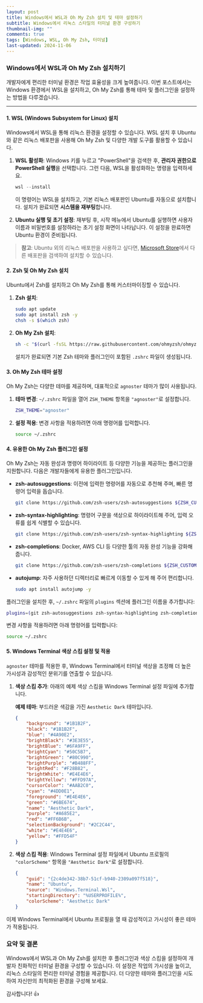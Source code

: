 ```yaml
---
layout: post
title: Windows에서 WSL과 Oh My Zsh 설치 및 테마 설정하기
subtitle: Windows에서 리눅스 스타일의 터미널 환경 구성하기
thumbnail-img: ""
comments: true
tags: [Windows, WSL, Oh My Zsh, 터미널]
last-updated: 2024-11-06
---
```


### Windows에서 WSL과 Oh My Zsh 설치하기
개발자에게 편리한 터미널 환경은 작업 효율성을 크게 높여줍니다. 이번 포스트에서는 Windows 환경에서 WSL을 설치하고, Oh My Zsh를 통해 테마 및 플러그인을 설정하는 방법을 다루겠습니다.

---

#### 1. WSL (Windows Subsystem for Linux) 설치
Windows에서 WSL을 통해 리눅스 환경을 설정할 수 있습니다. WSL 설치 후 Ubuntu와 같은 리눅스 배포판을 사용해 Oh My Zsh 및 다양한 개발 도구를 활용할 수 있습니다.

1. **WSL 활성화**: Windows 키를 누르고 "PowerShell"을 검색한 후, **관리자 권한으로 PowerShell 실행**을 선택합니다. 그런 다음, WSL을 활성화하는 명령을 입력하세요.
   ```powershell
   wsl --install
   ```
   이 명령어는 WSL을 설치하고, 기본 리눅스 배포판인 Ubuntu를 자동으로 설치합니다. 설치가 완료되면 **시스템을 재부팅**합니다.

2. **Ubuntu 실행 및 초기 설정**: 재부팅 후, 시작 메뉴에서 Ubuntu를 실행하면 사용자 이름과 비밀번호를 설정하라는 초기 설정 화면이 나타납니다. 이 설정을 완료하면 Ubuntu 환경이 준비됩니다.

> **참고**: Ubuntu 외의 리눅스 배포판을 사용하고 싶다면, [Microsoft Store](https://aka.ms/wslstore)에서 다른 배포판을 검색하여 설치할 수 있습니다.

#### 2. Zsh 및 Oh My Zsh 설치
Ubuntu에서 Zsh를 설치하고 Oh My Zsh를 통해 커스터마이징할 수 있습니다.

1. **Zsh 설치**:
   ```bash
   sudo apt update
   sudo apt install zsh -y
   chsh -s $(which zsh)
   ```

2. **Oh My Zsh 설치**:
   ```bash
   sh -c "$(curl -fsSL https://raw.githubusercontent.com/ohmyzsh/ohmyzsh/master/tools/install.sh)"
   ```

   설치가 완료되면 기본 Zsh 테마와 플러그인이 포함된 `.zshrc` 파일이 생성됩니다.

#### 3. Oh My Zsh 테마 설정
Oh My Zsh는 다양한 테마를 제공하며, 대표적으로 `agnoster` 테마가 많이 사용됩니다.

1. **테마 변경**: `~/.zshrc` 파일을 열어 `ZSH_THEME` 항목을 `"agnoster"`로 설정합니다.
   ```zsh
   ZSH_THEME="agnoster"
   ```
2. **설정 적용**: 변경 사항을 적용하려면 아래 명령어를 입력합니다.
   ```bash
   source ~/.zshrc
   ```

#### 4. 유용한 Oh My Zsh 플러그인 설정
Oh My Zsh는 자동 완성과 명령어 하이라이트 등 다양한 기능을 제공하는 플러그인을 지원합니다. 다음은 개발자들에게 유용한 플러그인입니다.

- **zsh-autosuggestions**: 이전에 입력한 명령어를 자동으로 추천해 주며, 빠른 명령어 입력을 돕습니다.
  ```bash
  git clone https://github.com/zsh-users/zsh-autosuggestions ${ZSH_CUSTOM:-~/.oh-my-zsh/custom}/plugins/zsh-autosuggestions
  ```

- **zsh-syntax-highlighting**: 명령어 구문을 색상으로 하이라이트해 주어, 입력 오류를 쉽게 식별할 수 있습니다.
  ```bash
  git clone https://github.com/zsh-users/zsh-syntax-highlighting ${ZSH_CUSTOM:-~/.oh-my-zsh/custom}/plugins/zsh-syntax-highlighting
  ```

- **zsh-completions**: Docker, AWS CLI 등 다양한 툴의 자동 완성 기능을 강화해 줍니다.
  ```bash
  git clone https://github.com/zsh-users/zsh-completions ${ZSH_CUSTOM:-~/.oh-my-zsh/custom}/plugins/zsh-completions
  ```

- **autojump**: 자주 사용하던 디렉터리로 빠르게 이동할 수 있게 해 주어 편리합니다.
  ```bash
  sudo apt install autojump -y
  ```

플러그인을 설치한 후, `~/.zshrc` 파일의 `plugins` 섹션에 플러그인 이름을 추가합니다:

```zsh
plugins=(git zsh-autosuggestions zsh-syntax-highlighting zsh-completions autojump)
```

변경 사항을 적용하려면 아래 명령어를 입력합니다:

```bash
source ~/.zshrc
```

#### 5. Windows Terminal 색상 스킴 설정 및 적용
`agnoster` 테마를 적용한 후, Windows Terminal에서 터미널 색상을 조정해 더 높은 가시성과 감성적인 분위기를 연출할 수 있습니다.

1. **색상 스킴 추가**: 아래의 예제 색상 스킴을 Windows Terminal 설정 파일에 추가합니다.

   **예제 테마**: 부드러운 색감을 가진 `Aesthetic Dark` 테마입니다.

   ```json
   {
       "background": "#1B1B2F",
       "black": "#1B1B2F",
       "blue": "#4A90E2",
       "brightBlack": "#3E3E55",
       "brightBlue": "#6FA9FF",
       "brightCyan": "#50C5B7",
       "brightGreen": "#80C990",
       "brightPurple": "#B488FF",
       "brightRed": "#F28B82",
       "brightWhite": "#E4E4E6",
       "brightYellow": "#FFD97A",
       "cursorColor": "#AAB2C0",
       "cyan": "#4DD0E1",
       "foreground": "#E4E4E6",
       "green": "#6BE674",
       "name": "Aesthetic Dark",
       "purple": "#A685E2",
       "red": "#FF6B6B",
       "selectionBackground": "#2C2C44",
       "white": "#E4E4E6",
       "yellow": "#FFD54F"
   }
   ```

2. **색상 스킴 적용**: Windows Terminal 설정 파일에서 Ubuntu 프로필의 `"colorScheme"` 항목을 `"Aesthetic Dark"`로 설정합니다.

   ```json
   {
       "guid": "{2c4de342-38b7-51cf-b940-2309a097f518}",
       "name": "Ubuntu",
       "source": "Windows.Terminal.Wsl",
       "startingDirectory": "%USERPROFILE%",
       "colorScheme": "Aesthetic Dark"
   }
   ```

이제 Windows Terminal에서 Ubuntu 프로필을 열 때 감성적이고 가시성이 좋은 테마가 적용됩니다.

### 요약 및 결론
Windows에서 WSL과 Oh My Zsh를 설치한 후 플러그인과 색상 스킴을 설정하여 개발자 친화적인 터미널 환경을 구성할 수 있습니다. 이 설정은 작업의 가시성을 높이고, 리눅스 스타일의 편리한 터미널 경험을 제공합니다. 더 다양한 테마와 플러그인을 시도하여 자신만의 최적화된 환경을 구성해 보세요.

감사합니다! 👍

